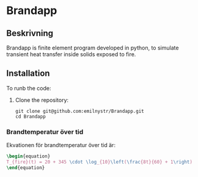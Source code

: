 # Brandapp

## Beskrivning
Brandapp is finite element program developed in python, to simulate transient heat transfer inside solids exposed to fire.

## Installation
To runb the code:

1. Clone the repository:
   ```
   git clone git@github.com:emilnystr/Brandapp.git
   cd Brandapp
   ```


### Brandtemperatur över tid
Ekvationen för brandtemperatur över tid är:
```latex
\begin{equation}
T_{fire}(t) = 20 + 345 \cdot \log_{10}\left(\frac{8t}{60} + 1\right)
\end{equation}
